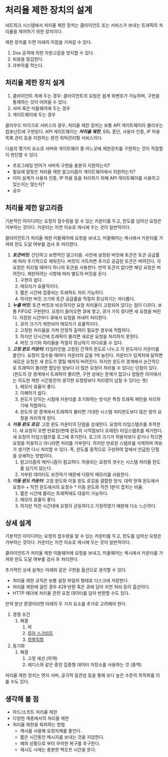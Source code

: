 처리율 제한 장치의 설계
=

네트워크 시스템에서 처리율 제한 장치는 클라이언트 또는 서비스가 보내는 트래픽의 처리율을 제어하기 위한 장치이다.

제한 장치를 두면 아래의 이점을 가져갈 수 있다.

1. Dos 공격에 의한 자원고갈을 방지할 수 있다.
2. 비용을 절감한다.
3. 과부하를 막는다.

처리율 제한 장치 설계
-
1. 클라이언트 측에 두는 경우: 클라이언트의 요청은 쉽게 위변조가 가능하며, 구현을 통제하는 것이 어려울 수 있다.
2. 서버 혹은 미들웨어에 두는 경우
3. 게이트웨이에 두는 경우

클라우드 마이크로 서비스의 경우, 처리율 제한 장치는 보통 API 게이트웨이라 불리우는 컴포넌트에 구현된다.
API 게이트웨이는 ***처리율 제한***, SSL 종단, 사용자 인증, IP 허용 목록 관리 등을 지원하는 완전 위탁관리형 서비스이다.

다음의 몇가지 요소로 서버와 게이트웨이 중 어느곳에 제한장치를 구현하는 것이 적절할지 판단할 수 있다.
- 프로그래밍 언어가 서버측 구현을 충분히 지원하는지?
- 필요에 알맞은 처리율 제한 알고리즘이 게이트웨이에서 지원하는지?
- 이미 설계가 사용자 인증, IP 허용 등을 처리하기 위해 API 게이트웨이를 사용하고 있는지는 않는지?
- 공수

처리율 제한 알고리즘
-

기본적인 아이디어는 요청의 접수량을 알 수 있는 카운터를 두고, 한도를 넘어선 요청은 거부하는 것이다. 카운터는 지연 이슈로 캐시에 두는 것이 일반적이다.

클라이언트가 처리율 제한 미들웨어에 요청을 보내고, 미들웨어는 캐시에서 카운터를 가져와 한도 도달 여부를 검사 후 처리한다.

1. ***토큰버킷***: 간단하고 보편적인 알고리즘. 사전에 설정된 버킷에 토큰은 토큰 공급률에 따라 주기적으로 채워진다. 버킷이 가득차면 추가로 공급된 토큰은 버려진다. 각 요청은 처리될 때마다 하나의 토큰을 사용한다. 만약 토큰이 없다면 해당 요청은 버려진다. 제한하려는 사항에 따라 별도의 버킷을 둔다.
   1. 구현이 쉽다.
   2. 메모리가 효율적이다.
   3. 짧은 시간에 집중되는 트래픽도 처리 가능하다.
   4. 하지만 버킷 크기와 토큰 공급률을 적절히 튜닝하기는 까다롭다.
2. ***누출 버킷***: 토큰 버킷과 비슷하지만 요청 처리율이 고정되어 있다는 점이 다르다. 보통 FIFO로 구현한다. 요청이 들어오면 큐에 쌓고, 큐가 가득 찾다면 새 요청을 버린다. 지정된 시간마다 큐에서 요청을 꺼내어 처리한다.
   1. 큐의 크기가 제한되어 메모리가 효율적이다.
   2. 고정된 처리율을 가져 안정적 출력이 필요한 경우에 적합하다.
   3. 하지만 단시간에 트래픽이 몰리면 새로운 요청을 처리하지 못한다.
   4. 버킷 크기와 처리율을 적절히 튜닝하기 까다로울 수 있다.
3. ***고정 윈도 카운터***: 타임라인을 고정된 간격의 윈도로 나누고 각 윈도마다 카운터를 붙인다. 요청이 접수될 때마다 카운터의 값을 1씩 늘린다. 카운터가 임계치에 달하면 새로운 요청은 새 윈도가 열릴 때까지 버려진다. 하지만 윈도의 경계에서 순간적으로 트래픽이 몰리면 할당된 양보다 더 많은 요청이 처리될 수 있다는 단점이 있다. (윈도의 양 경계에서 트래픽이 몰리면, 구현 상에는 문제가 없으나 엄밀한 의미에서는 의도한 제한 시간동안의 생각한 요청량보다 처리량이 넘칠 수 있다는 뜻)
   1. 메모리 효율이 좋다.
   2. 이해하기 쉽다.
   3. 윈도가 닫히는 시점에 카운터를 초기화하는 방식은 특정 트래픽 패턴을 처리하기에 적합하다.
   4. 윈도의 양 경계에서 트래픽이 몰리면 기대한 시스템 처리한도보다 많은 양의 요청을 처리하게 된다.
4. ***이동 윈도 로깅***: 고정 윈도 카운터의 단점을 상쇄한다. 요청의 타임스탬프를 추적한다. 새 요청이 오면 만료된(현재 윈도의 시작점보다 오래된) 타임스탬프를 제거한다. 새 요청의 타임스탬프를 로그에 추가한다. 로그의 크기가 허용치보다 같거나 작으면 요청을 허용하고 아니라면 처리를 거부한다. 하지만 만료된 스탬프를 삭제하여 여유가 생기면 다시 처리할 수 있다. 즉, 윈도를 동적으로 구성하여 앞에서 언급한 단점을 상쇄하는 방법이다.
   1. 알고리즘의 메커니즘이 점교하다. 허용되는 요청의 갯수는 시스템 처리율 한도를 넘기지 않는다.
   2. 거부된 데이터도 보관하기 때문에 다량의 메모리를 사용한다.
5. ***이동 윈도 카운터***: 고정 윈도와 이동 윈도 로깅을 결합한 방식. 대략 현재 윈도에서 요청수 + 직전 윈도에서의 요청수 * 이동 윈도와 직전 1분이 겹치는 비율.
   1. 짧은 시간에 몰리는 트래픽에도 대응이 가능하다.
   2. 메모리 효율이 좋다.
   3. 하지만 직전 시간대에 요청이 균등하다고 가정하였기 때문에 다소 느슨하다. 

상세 설계
-
기본적인 아이디어는 요청의 접수량을 알 수 있는 카운터를 두고, 한도를 넘어선 요청은 거부하는 것이다. 카운터는 지연 이슈로 캐시에 두는 것이 일반적이다.

클라이언트가 처리율 제한 미들웨어에 요청을 보내고, 미들웨어는 캐시에서 카운터를 가져와 한도 도달 여부를 검사 후 처리한다.

추가적인 상세 설계는 아래와 같은 구현을 옵션으로 생각할 수 있다.

- 처리율 제한 규칙은 보통 설정 파일의 형태로 디스크에 저장한다.
- 처리율 제한에 걸린 경우 429 반환 혹은 큐에 담아 지연 처리 등이 옵션이다.
- HTTP 헤더에 처리율 관련 요청 데이터를 담아 반환할 수도 있다.

만약 분산 환경이라면 아래의 두 가지 요소를 추가로 고려해야 한다.

1. 경쟁 조건
   1. 해결
      1. 락
      2. [루아 스크립트](https://ko.wikipedia.org/wiki/%EB%A3%A8%EC%95%84_(%ED%94%84%EB%A1%9C%EA%B7%B8%EB%9E%98%EB%B0%8D_%EC%96%B8%EC%96%B4))
      3. [정렬집합](https://velog.io/@hgs-study/redis-sorted-set)
2. 동기화
   1. 해결
      1. 고정 세션 (하책)
      2. 레디스와 같은 중앙 집중형 데이터 저장소를 사용하는 것 (중책)

처리율 제한 장치는 엣지 서버, 궁극적 일관성 등을 통해 보다 높은 수준의 최적화를 이룰 수도 있다.

생각해 볼 점
-
- 하드/소프트 처리율 제한
- 다양한 계층에서의 처리율 제한
- 처리율 제한을 회피하는 방법
  - 캐시를 사용해 요청자체를 줄인다.
  - 짧은 시간동안 메시지를 보내는 것을 지양한다.
  - 예외 상황으로 부터 우아한 복구를 추구한다.
  - 재시도 시에는 충분한 백오프 시간을 둔다.



